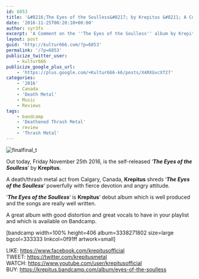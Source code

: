 ```yaml
---
id: 6853
title: '&#8216;The Eyes of the Soulless&#8217; by Krepitus &#8211; A Comment'
date: '2016-11-25T00:20:10+00:00'
author: syr3fx
excerpt: 'A Comment on the ''The Eyes of the Soulless'' album by Krepitus (2016).'
layout: post
guid: 'http://kultur666.com/?p=6853'
permalink: '/?p=6853'
publicize_twitter_user:
    - kultur666
publicize_google_plus_url:
    - 'https://plus.google.com/+Kultur666-k6/posts/X4RXGvcXf27'
categories:
    - '2016'
    - Canada
    - 'Death Metal'
    - Music
    - Reviews
tags:
    - bandcamp
    - 'Deathened Thrash Metal'
    - review
    - 'Thrash Metal'
---
```


![finalfinal_t](http://localhost:8080/wp-content/uploads/2016/11/finalfinal_t.jpg)

Out today, Friday November 25th 2016, is the self-released ‘***The Eyes of the Soulless***‘ by **Krepitus**.

A death/thrash metal act from Calgary, Canada, **Krepitus** shreds ‘***The Eyes of the Soulless***‘ powerfully with fierce devotion and angry attitude.

‘***The Eyes of the Soulless***‘ is **Krepitus**‘ debut album which is well produced and the songs are really well written.

A great album with good distortion and great vocals to have in your playlist and which is available on Bandcamp.

\[bandcamp width=100% height=406 album=3338271802 size=large bgcol=333333 linkcol=0f91ff artwork=small\]

LIKE: <https://www.facebook.com/krepitusofficial>  
TWEET: <https://twitter.com/krepitusmetal>  
WATCH: <https://www.youtube.com/user/krepitusofficial>  
BUY: <https://krepitus.bandcamp.com/album/eyes-of-the-soulless>